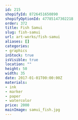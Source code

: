 ```yaml
---
id: 215
shopifyId: 8726451650890
shopifyOptionId: 47785147302218
order: 372
title: Fish Samui
slug: fish-samui
url: art-works/fish-samui
aliases: []
categories:
- graphics
inStock: true
isVisible: true
location: ""
height: 50
width: 35
date: 2017-01-01T00:00:00Z
materials:
- ink
- marker
- paper
- watercolor
price: 2000
mainImage: samui_fish.jpg
---
```

